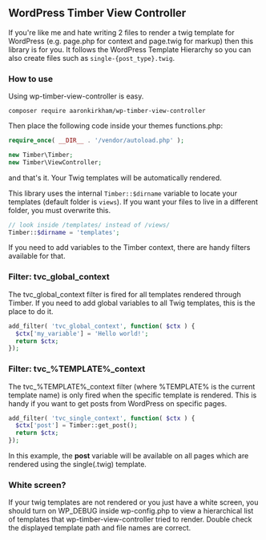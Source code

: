## WordPress Timber View Controller
If you're like me and hate writing 2 files to render a twig template for WordPress (e.g. page.php for context and page.twig for markup) then this library is for you. It follows the WordPress Template Hierarchy so you can also create files such as `single-{post_type}.twig`.

### How to use
Using wp-timber-view-controller is easy.

`composer require aaronkirkham/wp-timber-view-controller`

Then place the following code inside your themes functions.php:

```php
require_once( __DIR__ . '/vendor/autoload.php' );

new Timber\Timber;
new Timber\ViewController;
```

and that's it. Your Twig templates will be automatically rendered.

This library uses the internal `Timber::$dirname` variable to locate your templates (default folder is `views`). If you want your files to live in a different folder, you must overwrite this.

```php
// look inside /templates/ instead of /views/
Timber::$dirname = 'templates';
```

If you need to add variables to the Timber context, there are handy filters available for that.

### Filter: tvc_global_context
The tvc_global_context filter is fired for all templates rendered through Timber. If you need to add global variables to all Twig templates, this is the place to do it.

```php
add_filter( 'tvc_global_context', function( $ctx ) {
  $ctx['my_variable'] = 'Hello world!';
  return $ctx;
});
```

### Filter: tvc_%TEMPLATE%_context
The tvc_%TEMPLATE%_context filter (where %TEMPLATE% is the current template name) is only fired when the specific template is rendered. This is handy if you want to get posts from WordPress on specific pages.

```php
add_filter( 'tvc_single_context', function( $ctx ) {
  $ctx['post'] = Timber::get_post();
  return $ctx;
});
```

In this example, the **post** variable will be available on all pages which are rendered using the single(.twig) template.

### White screen?

If your twig templates are not rendered or you just have a white screen, you should turn on WP_DEBUG inside wp-config.php to view a hierarchical list of templates that wp-timber-view-controller tried to render. Double check the displayed template path and file names are correct.